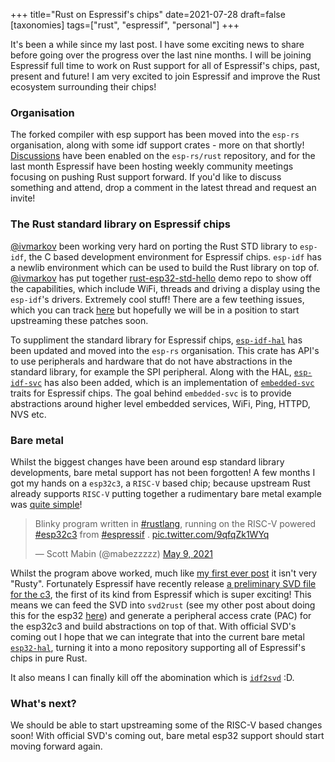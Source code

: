 +++
title="Rust on Espressif's chips"
date=2021-07-28
draft=false
[taxonomies]
tags=["rust", "espressif", "personal"]
+++

It's been a while since my last post. I have some exciting news to share before going over the progress over the last nine months. I will be joining Espressif full time to work on Rust support for all of Espressif's chips, past, present and future! I am very excited to join Espressif and improve the Rust ecosystem surrounding their chips!

### Organisation

The forked compiler with esp support has been moved into the `esp-rs` organisation, along with some idf support crates - more on that shortly! [Discussions](https://github.com/esp-rs/rust/discussions) have been enabled on the `esp-rs/rust` repository, and for the last month Espressif have been hosting weekly community meetings focusing on pushing Rust support forward. If you'd like to discuss something and attend, drop a comment in the latest thread and request an invite!

### The Rust standard library on Espressif chips

[@ivmarkov](https://github.com/ivmarkov) been working very hard on porting the Rust STD library to `esp-idf`, the C based development environment for Espressif chips. `esp-idf` has a newlib environment which can be used to build the Rust library on top of. [@ivmarkov](https://github.com/ivmarkov) has put together [rust-esp32-std-hello](https://github.com/ivmarkov/rust-esp32-std-hello) demo repo to show off the capabilities, which include WiFi, threads and driving a display using the `esp-idf`'s drivers. Extremely cool stuff! There are a few teething issues, which you can track [here](https://github.com/esp-rs/rust/issues/57) but hopefully we will be in a position to start upstreaming these patches soon.

To suppliment the standard library for Espressif chips, [`esp-idf-hal`](https://github.com/esp-rs/esp-idf-hal) has been updated and moved into the `esp-rs` organisation. This crate has API's to use peripherals and hardware that do not have abstractions in the standard library, for example the SPI peripheral. Along with the HAL, [`esp-idf-svc`](https://github.com/esp-rs/esp-idf-svc) has also been added, which is an implementation of [`embedded-svc`](https://github.com/esp-rs/embedded-svc) traits for Espressif chips. The goal behind `embedded-svc` is to provide abstractions around higher level embedded services, WiFi, Ping, HTTPD, NVS etc.

### Bare metal

Whilst the biggest changes have been around esp standard library developments, bare metal support has not been forgotten! A few months I got my hands on a `esp32c3`, a `RISC-V` based chip; because upstream Rust already supports `RISC-V` putting together a rudimentary bare metal example was [quite simple](https://github.com/MabezDev/esp32c3-experiments)!

<blockquote class="twitter-tweet"><p lang="en" dir="ltr">Blinky program written in <a href="https://twitter.com/hashtag/rustlang?src=hash&amp;ref_src=twsrc%5Etfw">#rustlang</a>, running on the RISC-V powered <a href="https://twitter.com/hashtag/esp32c3?src=hash&amp;ref_src=twsrc%5Etfw">#esp32c3</a> from <a href="https://twitter.com/hashtag/espressif?src=hash&amp;ref_src=twsrc%5Etfw">#espressif</a> . <a href="https://t.co/9qfqZk1WYq">pic.twitter.com/9qfqZk1WYq</a></p>&mdash; Scott Mabin (@mabezzzzz) <a href="https://twitter.com/mabezzzzz/status/1391500605915607049?ref_src=twsrc%5Etfw">May 9, 2021</a></blockquote> <script async src="https://platform.twitter.com/widgets.js" charset="utf-8"></script>

Whilst the program above worked, much like [my first ever post](https://mabez.dev/blog/posts/esp32-rust/) it isn't very "Rusty". Fortunately Espressif have recently release [a preliminary SVD file for the c3](https://github.com/espressif/svd/tree/esp32c3), the first of its kind from Espressif which is super exciting! This means we can feed the SVD into `svd2rust` (see my other post about doing this for the esp32 [here](https://mabez.dev/blog/posts/esp32-rust-svd-pac/)) and generate a peripheral access crate (PAC) for the esp32c3 and build abstractions on top of that. With official SVD's coming out I hope that we can integrate that into the current bare metal [`esp32-hal`](https://github.com/esp-rs/esp32-hal), turning it into a mono repository supporting all of Espressif's chips in pure Rust.

It also means I can finally kill off the abomination which is [`idf2svd`](https://github.com/MabezDev/idf2svd) :D.

### What's next?

We should be able to start upstreaming some of the RISC-V based changes soon! With official SVD's coming out, bare metal esp32 support should start moving forward again.

